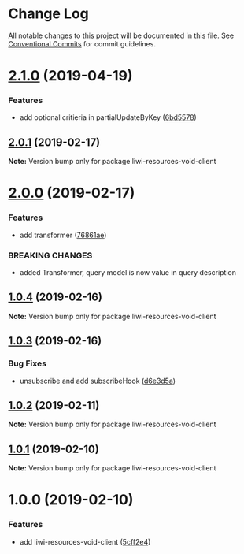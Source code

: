 # Change Log

All notable changes to this project will be documented in this file.
See [Conventional Commits](https://conventionalcommits.org) for commit guidelines.

# [2.1.0](https://github.com/liwijs/liwi/compare/liwi-resources-void-client@2.0.1...liwi-resources-void-client@2.1.0) (2019-04-19)


### Features

* add optional critieria in partialUpdateByKey ([6bd5578](https://github.com/liwijs/liwi/commit/6bd5578))





## [2.0.1](https://github.com/liwijs/liwi/compare/liwi-resources-void-client@2.0.0...liwi-resources-void-client@2.0.1) (2019-02-17)

**Note:** Version bump only for package liwi-resources-void-client





# [2.0.0](https://github.com/liwijs/liwi/compare/liwi-resources-void-client@1.0.4...liwi-resources-void-client@2.0.0) (2019-02-17)


### Features

* add transformer ([76861ae](https://github.com/liwijs/liwi/commit/76861ae))


### BREAKING CHANGES

* added Transformer, query model is now value in query description





## [1.0.4](https://github.com/liwijs/liwi/compare/liwi-resources-void-client@1.0.3...liwi-resources-void-client@1.0.4) (2019-02-16)

**Note:** Version bump only for package liwi-resources-void-client





## [1.0.3](https://github.com/liwijs/liwi/compare/liwi-resources-void-client@1.0.2...liwi-resources-void-client@1.0.3) (2019-02-16)


### Bug Fixes

* unsubscribe and add subscribeHook ([d6e3d5a](https://github.com/liwijs/liwi/commit/d6e3d5a))





## [1.0.2](https://github.com/liwijs/liwi/compare/liwi-resources-void-client@1.0.1...liwi-resources-void-client@1.0.2) (2019-02-11)

**Note:** Version bump only for package liwi-resources-void-client





## [1.0.1](https://github.com/liwijs/liwi/compare/liwi-resources-void-client@1.0.0...liwi-resources-void-client@1.0.1) (2019-02-10)

**Note:** Version bump only for package liwi-resources-void-client





# 1.0.0 (2019-02-10)


### Features

* add liwi-resources-void-client ([5cff2e4](https://github.com/liwijs/liwi/commit/5cff2e4))
